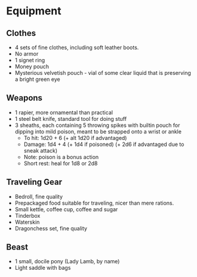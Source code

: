 # Equipment

## Clothes

* 4 sets of fine clothes, including soft leather boots.
* No armor
* 1 signet ring 
* Money pouch
* Mysterious velvetish pouch - vial of some clear liquid that is preserving a bright green eye

## Weapons

* 1 rapier, more ornamental than practical
* 1 steel belt knife, standard tool for doing stuff
* 3 sheaths, each containing 5 throwing spikes with builtin pouch for dipping into mild poison, meant to be strapped onto a wrist or ankle
  * To hit: 1d20 + 6 (+ alt 1d20 if advantaged)
  * Damage: 1d4 + 4 (+ 1d4 if poisoned) (+ 2d6 if advantaged due to sneak attack)
  * Note: poison is a bonus action
  * Short rest: heal for 1d8 or 2d8

## Traveling Gear

* Bedroll, fine quality
* Prepackaged food suitable for traveling, nicer than mere rations.
* Small kettle, coffee cup, coffee and sugar
* Tinderbox
* Waterskin
* Dragonchess set, fine quality

## Beast

* 1 small, docile pony (Lady Lamb, by name)
* Light saddle with bags
